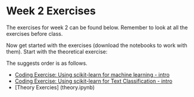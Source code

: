# Week 2 Exercises
The exercises for week 2 can be found below. Remember to look at all the exercises before class.

Now get started with the exercises (download the notebooks to work with them).
Start with the theoretical exercise:

The suggests order is as follows.
* [Coding Exercise: Using scikit-learn for machine learning - intro](sklearn_intro.ipynb)
* [Coding Exercise: Using scikit-learn for Text Classification - intro](IndustriCodes.ipynb)
* [Theory Exercies] (theory.ipynb)


